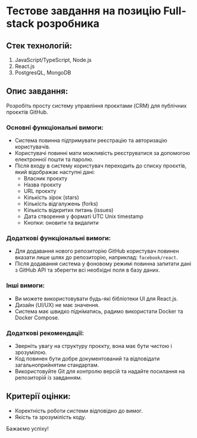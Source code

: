 # Тестове завдання на позицію Full-stack розробника

## Стек технологій:
1. JavaScript/TypeScript, Node.js
2. React.js
3. PostgresQL, MongoDB

## Опис завдання:
Розробіть просту систему управління проєктами (CRM) для публічних проєктів GitHub.

### Основні функціональні вимоги:
- Система повинна підтримувати реєстрацію та авторизацію користувачів.
- Користувачі повинні мати можливість реєструватися за допомогою електронної пошти та паролю.
- Після входу в систему користувач переходить до списку проєктів, який відображає наступні дані:
  - Власник проєкту
  - Назва проєкту
  - URL проєкту
  - Кількість зірок (stars)
  - Кількість відгалужень (forks)
  - Кількість відкритих питань (issues)
  - Дата створення у форматі UTC Unix timestamp
  - Кнопки: оновити та видалити

### Додаткові функціональні вимоги:
- Для додавання нового репозиторію GitHub користувач повинен вказати лише шлях до репозиторію, наприклад: `facebook/react`.
- Після додавання система у фоновому режимі повинна запитати дані з GitHub API та зберегти всі необхідні поля в базу даних.

### Інші вимоги:
- Ви можете використовувати будь-які бібліотеки UI для React.js.
- Дизайн (UI/UX) не має значення.
- Система має швидко підніматись, радимо використати Docker та Docker Compose.

### Додаткові рекомендації:
- Зверніть увагу на структуру проєкту, вона має бути чистою і зрозумілою.
- Код повинен бути добре документований та відповідати загальноприйнятим стандартам.
- Використовуйте Git для контролю версій та надайте посилання на репозиторій із завданням.

## Критерії оцінки:
- Коректність роботи системи відповідно до вимог.
- Якість та зрозумілість коду.


Бажаємо успіху!
